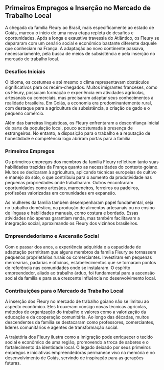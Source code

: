 ## Primeiros Empregos e Inserção no Mercado de Trabalho Local

A chegada da família Fleury ao Brasil, mais especificamente ao estado de Goiás, marcou o início de uma nova etapa repleta de desafios e oportunidades. Após a longa e exaustiva travessia do Atlântico, os Fleury se depararam com um cenário social e econômico bastante diferente daquele que conheciam na França. A adaptação ao novo continente passava, necessariamente, pela busca de meios de subsistência e pela inserção no mercado de trabalho local.

### Desafios Iniciais

O idioma, os costumes e até mesmo o clima representavam obstáculos significativos para os recém-chegados. Muitos imigrantes franceses, como os Fleury, possuíam formação e experiência em atividades agrícolas, artesanais ou comerciais, mas precisaram adaptar seus conhecimentos à realidade brasileira. Em Goiás, a economia era predominantemente rural, com destaque para a agricultura de subsistência, a criação de gado e o pequeno comércio.

Além das barreiras linguísticas, os Fleury enfrentaram a desconfiança inicial de parte da população local, pouco acostumada à presença de estrangeiros. No entanto, a disposição para o trabalho e a reputação de honestidade e competência logo abriram portas para a família.

### Primeiros Empregos

Os primeiros empregos dos membros da família Fleury refletiram tanto suas habilidades trazidas da França quanto as necessidades do contexto goiano. Muitos se dedicaram à agricultura, aplicando técnicas europeias de cultivo e manejo do solo, o que contribuiu para o aumento da produtividade nas pequenas propriedades onde trabalharam. Outros encontraram oportunidades como artesãos, marceneiros, ferreiros ou padeiros, profissões valorizadas em comunidades em expansão.

As mulheres da família também desempenharam papel fundamental, seja no trabalho doméstico, na produção de alimentos artesanais ou no ensino de línguas e habilidades manuais, como costura e bordado. Essas atividades não apenas garantiam renda, mas também facilitavam a integração social, aproximando os Fleury dos vizinhos brasileiros.

### Empreendedorismo e Ascensão Social

Com o passar dos anos, a experiência adquirida e a capacidade de adaptação permitiram que alguns membros da família Fleury se tornassem pequenos proprietários rurais ou comerciantes. Investiram em pequenas mercearias, padarias e oficinas, estabelecimentos que se tornaram pontos de referência nas comunidades onde se instalaram. O espírito empreendedor, aliado ao trabalho árduo, foi fundamental para a ascensão social da família e para sua crescente influência no desenvolvimento local.

### Contribuições para o Mercado de Trabalho Local

A inserção dos Fleury no mercado de trabalho goiano não se limitou ao aspecto econômico. Eles trouxeram consigo novas técnicas agrícolas, métodos de organização do trabalho e valores como a valorização da educação e da cooperação comunitária. Ao longo das décadas, muitos descendentes da família se destacaram como professores, comerciantes, líderes comunitários e agentes de transformação social.

A trajetória dos Fleury ilustra como a imigração pode enriquecer o tecido social e econômico de uma região, promovendo a troca de saberes e o fortalecimento da identidade local. O legado deixado por seus primeiros empregos e iniciativas empreendedoras permanece vivo na memória e no desenvolvimento de Goiás, servindo de inspiração para as gerações futuras.